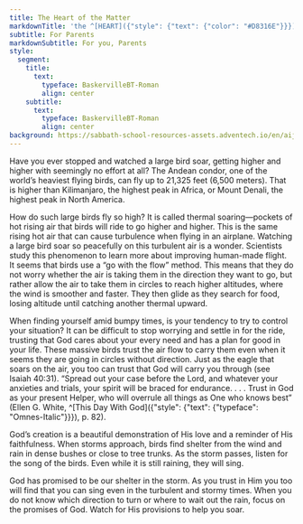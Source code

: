 ```yaml
---
title: The Heart of the Matter
markdownTitle: 'the ^[HEART]({"style": {"text": {"color": "#D8316E"}}}) of the ^[MATTER]({"style": {"text": {"color": "#00B4C0"}}})'
subtitle: For Parents
markdownSubtitle: For you, Parents
style:
  segment:
    title:
      text:
        typeface: BaskervilleBT-Roman
        align: center
    subtitle:
      text:
        typeface: BaskervilleBT-Roman
        align: center
background: https://sabbath-school-resources-assets.adventech.io/en/aij/2025-01-bg/assets/09-04.png
---
```


Have you ever stopped and watched a large bird soar, getting higher and higher with seemingly no effort at all? The Andean condor, one of the world’s heaviest flying birds, can fly up to 21,325 feet (6,500 meters). That is higher than Kilimanjaro, the highest peak in Africa, or Mount Denali, the highest peak in North America.  

How do such large birds fly so high? It is called thermal soaring—pockets of hot rising air that birds will ride to go higher and higher. This is the same rising hot air that can cause turbulence when flying in an airplane. Watching a large bird soar so peacefully on this turbulent air is a wonder. Scientists study this phenomenon to learn more about improving human-made flight. It seems that birds use a “go with the flow” method. This means that they do not worry whether the air is taking them in the direction they want to go, but rather allow the air to take them in circles to reach higher altitudes, where the wind is smoother and faster. They then glide as they search for food, losing altitude until catching another thermal upward. 

When finding yourself amid bumpy times, is your tendency to try to control your situation? It can be difficult to stop worrying and settle in for the ride, trusting that God cares about your every need and has a plan for good in your life. These massive birds trust the air flow to carry them even when it seems they are going in circles without direction. Just as the eagle that soars on the air, you too can trust that God will carry you through (see Isaiah 40:31). “Spread out your case before the Lord, and whatever your anxieties and trials, your spirit will be braced for endurance. . . . Trust in God as your present Helper, who will overrule all things as One who knows best” (Ellen G. White, ^[This Day With God]({"style": {"text": {"typeface": "Omnes-Italic"}}}), p. 82).

God’s creation is a beautiful demonstration of His love and a reminder of His faithfulness. When storms approach, birds find shelter from the wind and rain in dense bushes or close to tree trunks. As the storm passes, listen for the song of the birds. Even while it is still raining, they will sing. 

God has promised to be our shelter in the storm. As you trust in Him you too will find that you can sing even in the turbulent and stormy times. When you do not know which direction to turn or where to wait out the rain, focus on the promises of God. Watch for His provisions to help you soar.  